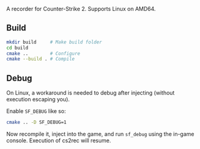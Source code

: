 A recorder for Counter-Strike 2. Supports Linux on AMD64.

## Build

```sh
mkdir build     # Make build folder
cd build
cmake ..        # Configure
cmake --build . # Compile
```

## Debug

On Linux, a workaround is needed to debug after injecting (without execution escaping you).

Enable `SF_DEBUG` like so:
```sh
cmake .. -D SF_DEBUG=1
```
Now recompile it, inject into the game, and run `sf_debug` using the in-game console.
Execution of cs2rec will resume.